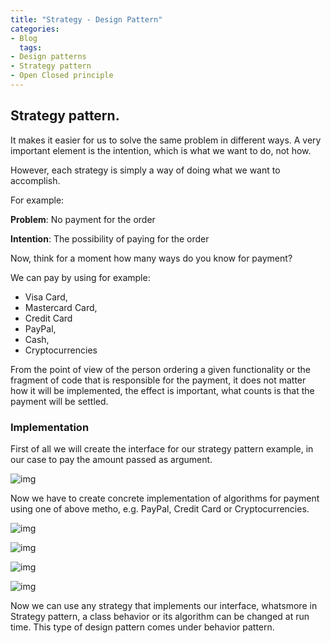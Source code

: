 ```yaml
---
title: "Strategy - Design Pattern"
categories:
- Blog
  tags:
- Design patterns
- Strategy pattern
- Open Closed principle
---
```

## **Strategy pattern**.

It makes it easier for us to solve the same problem in different ways.
A very important element is the intention, which is what we want to do, not how.

However, each strategy is simply a way of doing what we want to accomplish.

For example:

**Problem**: No payment for the order

**Intention**:  The possibility of paying for the order

Now, think for a moment how many ways do you know for payment?

We can pay by using for example:
* Visa Card,
* Mastercard Card,
* Credit Card
* PayPal,
* Cash,
* Cryptocurrencies

From the point of view of the person ordering a given functionality or the fragment of code that is responsible for the payment, it does not matter how it will be implemented, the effect is important, what counts is that the payment will be settled.

### **Implementation**

First of all we will create the interface for our strategy pattern example, in our case to pay the amount passed as argument.

![img]({{site.url}}/assets/blog_images/2021-12-08-strategy-design-pattern/strategy1.png)

Now we have to create concrete implementation of algorithms for payment using one of above metho, e.g. PayPal, Credit Card or Cryptocurrencies.

![img]({{site.url}}/assets/blog_images/2021-12-08-strategy-design-pattern/strategy2.png)

![img]({{site.url}}/assets/blog_images/2021-12-08-strategy-design-pattern/strategy4.png)

![img]({{site.url}}/assets/blog_images/2021-12-08-strategy-design-pattern/strategy5.png)

![img]({{site.url}}/assets/blog_images/2021-12-08-strategy-design-pattern/strategy6.png)

Now we can use any strategy that implements our interface, whatsmore in Strategy pattern, a class behavior or its algorithm can be changed at run time. This type of design pattern comes under behavior pattern.
